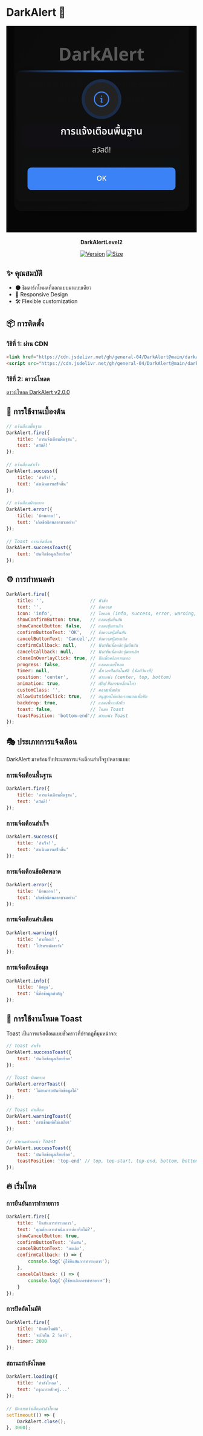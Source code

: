 # DarkAlert 🔔

<div align="center">
  
![DarkAlert Banner](https://raw.githubusercontent.com/general-04/DarkAlert/refs/heads/main/LogoDarkAlertv2.jpg)

**DarkAlertLevel2**

[![Version](https://img.shields.io/badge/version-2.0.0-8B5CF6.svg)](https://github.com/yourusername/darkalert)
[![Size](https://img.shields.io/badge/size-25.9kb-4F46E5.svg)]()

</div>

## ✨ คุณสมบัติ

- 🌑 ธีมดาร์กโหมดที่ออกแบบมาแบบเดียว
- 📱 Responsive Design
- 🛠️ Flexible customization  

## 📦 การติดตั้ง

### วิธีที่ 1: ผ่าน CDN

```html
<link href="https://cdn.jsdelivr.net/gh/general-04/DarkAlert@main/darkalertv2.min.css" rel="stylesheet">
<script src="https://cdn.jsdelivr.net/gh/general-04/DarkAlert@main/darkalertv2.min.js"></script>
```

### วิธีที่ 2: ดาวน์โหลด

[ดาวน์โหลด DarkAlert v2.0.0](https://github.com/general-04/DarkAlert/blob/main/README.md)

## 🚀 การใช้งานเบื้องต้น

```javascript
// แจ้งเตือนพื้นฐาน
DarkAlert.fire({
    title: 'การแจ้งเตือนพื้นฐาน',
    text: 'สวัสดี!'
});

// แจ้งเตือนสำเร็จ
DarkAlert.success({
    title: 'สำเร็จ!',
    text: 'ดำเนินการเสร็จสิ้น'
});

// แจ้งเตือนผิดพลาด
DarkAlert.error({
    title: 'ผิดพลาด!',
    text: 'เกิดข้อผิดพลาดบางอย่าง'
});

// Toast การแจ้งเตือน
DarkAlert.successToast({
    text: 'บันทึกข้อมูลเรียบร้อย'
});
```

## ⚙️ การกำหนดค่า

```javascript
DarkAlert.fire({
    title: '',                 // หัวข้อ
    text: '',                  // ข้อความ
    icon: 'info',              // ไอคอน (info, success, error, warning, loading)
    showConfirmButton: true,   // แสดงปุ่มยืนยัน
    showCancelButton: false,   // แสดงปุ่มยกเลิก
    confirmButtonText: 'OK',   // ข้อความปุ่มยืนยัน
    cancelButtonText: 'Cancel',// ข้อความปุ่มยกเลิก
    confirmCallback: null,     // ฟังก์ชันเมื่อคลิกปุ่มยืนยัน
    cancelCallback: null,      // ฟังก์ชันเมื่อคลิกปุ่มยกเลิก
    closeOnOverlayClick: true, // ปิดเมื่อคลิกภายนอก
    progress: false,           // แสดงแถบโหลด
    timer: null,               // ตั้งเวลาปิดอัตโนมัติ (มิลลิวินาที)
    position: 'center',        // ตำแหน่ง (center, top, bottom)
    animation: true,           // เปิด/ปิดการเคลื่อนไหว
    customClass: '',           // คลาสเพิ่มเติม
    allowOutsideClick: true,   // อนุญาตให้คลิกภายนอกเพื่อปิด
    backdrop: true,            // แสดงพื้นหลังทึบ
    toast: false,              // โหมด Toast
    toastPosition: 'bottom-end'// ตำแหน่ง Toast
});
```

## 🎭 ประเภทการแจ้งเตือน

DarkAlert มาพร้อมกับประเภทการแจ้งเตือนสำเร็จรูปหลายแบบ:

### การแจ้งเตือนพื้นฐาน

```javascript
DarkAlert.fire({
    title: 'การแจ้งเตือนพื้นฐาน',
    text: 'สวัสดี!'
});
```

### การแจ้งเตือนสำเร็จ

```javascript
DarkAlert.success({
    title: 'สำเร็จ!',
    text: 'ดำเนินการเสร็จสิ้น'
});
```

### การแจ้งเตือนข้อผิดพลาด

```javascript
DarkAlert.error({
    title: 'ผิดพลาด!',
    text: 'เกิดข้อผิดพลาดบางอย่าง'
});
```

### การแจ้งเตือนคำเตือน

```javascript
DarkAlert.warning({
    title: 'คำเตือน!',
    text: 'โปรดระมัดระวัง'
});
```

### การแจ้งเตือนข้อมูล

```javascript
DarkAlert.info({
    title: 'ข้อมูล',
    text: 'นี่คือข้อมูลสำคัญ'
});
```

## 🍞 การใช้งานโหมด Toast

Toast เป็นการแจ้งเตือนแบบชั่วคราวที่ปรากฏที่มุมหน้าจอ:

```javascript
// Toast สำเร็จ
DarkAlert.successToast({
    text: 'บันทึกข้อมูลเรียบร้อย'
});

// Toast ผิดพลาด
DarkAlert.errorToast({
    text: 'ไม่สามารถบันทึกข้อมูลได้'
});

// Toast คำเตือน
DarkAlert.warningToast({
    text: 'การเชื่อมต่อไม่เสถียร'
});

// กำหนดตำแหน่ง Toast
DarkAlert.successToast({
    text: 'บันทึกข้อมูลเรียบร้อย',
    toastPosition: 'top-end' // top, top-start, top-end, bottom, bottom-start, bottom-end
});
```

## 🔥 เริ่มโหด

### การยืนยันการทำรายการ

```javascript
DarkAlert.fire({
    title: 'ยืนยันการทำรายการ',
    text: 'คุณต้องการดำเนินการต่อหรือไม่?',
    showCancelButton: true,
    confirmButtonText: 'ยืนยัน',
    cancelButtonText: 'ยกเลิก',
    confirmCallback: () => {
        console.log('ผู้ใช้ยืนยันการทำรายการ');
    },
    cancelCallback: () => {
        console.log('ผู้ใช้ยกเลิกการทำรายการ');
    }
});
```

### การปิดอัตโนมัติ

```javascript
DarkAlert.fire({
    title: 'ปิดอัตโนมัติ',
    text: 'จะปิดใน 2 วินาที',
    timer: 2000
});
```

### สถานะกำลังโหลด

```javascript
DarkAlert.loading({
    title: 'กำลังโหลด',
    text: 'กรุณารอสักครู่...'
});

// ปิดการแจ้งเตือนกำลังโหลด
setTimeout(() => {
    DarkAlert.close();
}, 3000);
```

